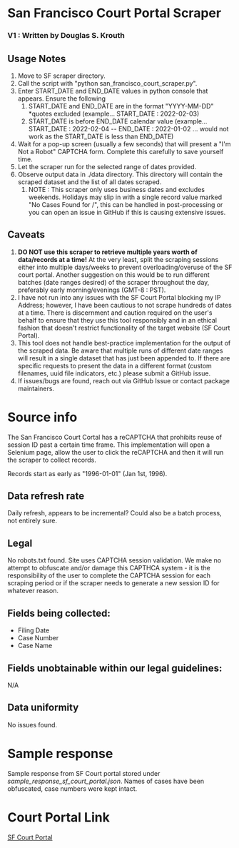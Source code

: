 # San Francisco Court Portal Scraper
### V1 : Written by Douglas S. Krouth
## Usage Notes
1. Move to SF scraper directory.
2. Call the script with "python san_francisco_court_scraper.py".
3. Enter START_DATE and END_DATE values in python console that appears. Ensure the following
   1. START_DATE and END_DATE are in the format "YYYY-MM-DD" *quotes excluded (example... START_DATE : 2022-02-03)
   2. START_DATE is before END_DATE calendar value (example... START_DATE : 2022-02-04  --  END_DATE : 2022-01-02 ... would not work as the START_DATE is less than END_DATE)
4. Wait for a pop-up screen (usually a few seconds) that will present a "I'm Not a Robot" CAPTCHA form. Complete this carefully to save yourself time.
5. Let the scraper run for the selected range of dates provided.
6. Observe output data in ./data directory. This directory will contain the scraped dataset and the list of all dates scraped.
   1. NOTE : This scraper only uses business dates and excludes weekends. Holidays may slip in with a single record value marked "No Cases Found for /<DATE/>", this can be handled in post-processing or you can open an issue in GitHub if this is causing extensive issues.

## Caveats
1. **DO NOT use this scraper to retrieve multiple years worth of data/records at a time!** At the very least, split the scraping sessions either into multiple days/weeks to prevent overloading/overuse of the SF court portal. Another suggestion on this would be to run different batches (date ranges desired) of the scraper throughout the day, preferably early morning/evenings (GMT-8 : PST).
2. I have not run into any issues with the SF Court Portal blocking my IP Address; however, I have been cautious to not scrape hundreds of dates at a time. There is discernment and caution required on the user's behalf to ensure that they use this tool responsibly and in an ethical fashion that doesn't restrict functionality of the target website (SF Court Portal).
3. This tool does not handle best-practice implementation for the output of the scraped data. Be aware that multiple runs of different date ranges will result in a single dataset that has just been appended to. If there are specific requests to present the data in a different format (custom filenames, uuid file indicators, etc.) please submit a GitHub issue.
4. If issues/bugs are found, reach out via GitHub Issue or contact package maintainers.


# Source info
The San Francisco Court Cortal has a reCAPTCHA that prohibits reuse of session ID past a certain time frame. This implementation will open a Selenium page, allow the user to click the reCAPTCHA and then it will run the scraper to collect records.

Records start as early as "1996-01-01" (Jan 1st, 1996).

## Data refresh rate
Daily refresh, appears to be incremental? Could also be a batch process, not entirely sure.

## Legal
No robots.txt found. Site uses CAPTCHA session validation. We make no attempt to obfuscate and/or damage this CAPTHCA system - it is the responsibility of the user to complete the CAPTCHA session for each scraping period or if the scraper needs to generate a new session ID for whatever reason.

## Fields being collected:
- Filing Date
- Case Number
- Case Name

## Fields unobtainable within our legal guidelines:
N/A

## Data uniformity
No issues found.

# Sample response
Sample response from SF Court portal stored under *sample_response_sf_court_portal.json*. Names of cases have been obfuscated, case numbers were kept intact.

# Court Portal Link
[SF Court Portal](https://webapps.sftc.org/captcha/captcha.dll?referrer=https://webapps.sftc.org/ci/CaseInfo.dll?)
